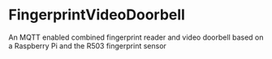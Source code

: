 # FingerprintVideoDoorbell
An MQTT enabled combined fingerprint reader and video doorbell based on a Raspberry Pi and the R503 fingerprint sensor
